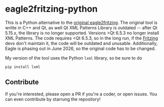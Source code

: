 # eagle2fritzing-python

This is a Python alternative to the [original eagle2fritzing](https://github.com/fritzing/eagle2fritzing). The original tool is writte in C++ and Qt, as well Qt XML Patterns Library is outdated -- after Qt 5.15.x, the library is no longer supported. Versions >Qt 6.5.3 no longer install XML Patterns. The code requires <Qt 6.5.3, so in the long run, if the [Fritzing](https://fritzing.org) devs don't maintain it, the code will be outdated and unusable. Additionally, Eagle is phasing out in June 2026, so the original code has to be changed.

My version of the tool uses the Python `lxml` library, so be sure to do

```bash
pip install lxml
```

## Contribute

If you're interested, please open a PR if you're a coder, or open issues. You can even contribute by starrung the repository!

